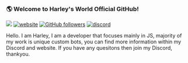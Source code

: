 ### 🌎 Welcome to Harley's World Official GitHub!

![](https://komarev.com/ghpvc/?username=HarleysWorld&label=Views&color=lightgrey)
[![website](https://img.shields.io/badge/Website-9B9B9B.svg?&style=flat-square&logo=Google-Chrome&logoColor=white&link=https://harleyworld.xyz)](https://harleyworld.xyz)
[![GitHub followers](https://img.shields.io/github/followers/HarleysWorld?label=Follow&style=social)](https://github.com/HarleysWorld)
[![discord](https://img.shields.io/badge/Join_Discord-5865F2.svg?&style=flat-square&logo=discord&logoColor=white&link=https://harleyworld.xyz/discord)](https://harleyworld.xyz/discord)

Hello. I am Harley, I am a developer that focuses mainly in JS, majority of my work is unique custom bots, you can find more information within my Discord and website. If you have any quesitons then join my Discord, thankyou. 
